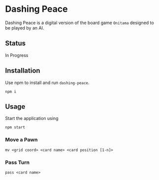 # Dashing Peace

Dashing Peace is a digital version of the board game `Onitama` designed to be played by an AI.

## Status

In Progress

## Installation

Use npm to install and run `dashing-peace`.

```
npm i
```

## Usage

Start the application using 
```
npm start
```

### Move a Pawn
```
mv <grid coord> <card name> <card position [1-n]>
```

### Pass Turn
```
pass <card name>
```
